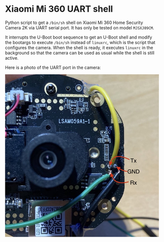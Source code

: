 # Xiaomi Mi 360 UART shell

Python script to get a `/bin/sh` shell on Xiaomi Mi 360 Home Security Camera 2K via UART serial port. It has only be tested on model `MJSXJ09CM`.

It interrupts the U-Boot boot sequence to get an U-Boot shell and modify the bootargs to execute `/bin/sh` instead of `linuxrc`, which is the script that configures the camera. When the shell is ready, it executes `linuxrc` in the background so that the camera can be used as usual while the shell is still active.

Here is a photo of the UART port in the camera:

![UART port in model MJSXJ09CM](https://raw.githubusercontent.com/hacefresko/Xiaomi-Mi-360-UART-shell/master/UART.jpeg)
